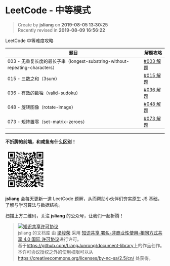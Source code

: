LeetCode - 中等模式
===

> Create by **jsliang** on **2019-08-05 13:30:25**  
> Recently revised in **2019-08-09 16:56:22**

LeetCode 中等难度攻略

| 题目 | 解题攻略 |
| --- | --- |
| 003 - 无重复长度的最长子串（longest-substring-without-repeating-characters） | [#003 解题](./003-无重复长度的最长子串（longest-substring-without-repeating-characters）.md) |
| 015 - 三数之和（3sum） | [#015 解题](./015-三数之和（3sum）.md) |
| 036 - 有效的数独（valid-sudoku） | [#036 解题](./036-有效的数独（valid-sudoku）.md) |
| 048 - 旋转图像（rotate-image） | [#048 解题](./048-旋转图像（rotate-image）.md) |
| 073 - 矩阵置零（set-matrix-zeroes） | [#073 解题](./073-矩阵置零（set-matrix-zeroes）.md) |

---

**不折腾的前端，和咸鱼有什么区别！**

![图](../../../public-repertory/img/z-small-wechat-public-address.jpg)

**jsliang** 会每天更新一道 LeetCode 题解，从而帮助小伙伴们夯实原生 JS 基础，了解与学习算法与数据结构。

扫描上方二维码，关注 **jsliang** 的公众号，让我们一起折腾！

> <a rel="license" href="http://creativecommons.org/licenses/by-nc-sa/4.0/"><img alt="知识共享许可协议" style="border-width:0" src="https://i.creativecommons.org/l/by-nc-sa/4.0/88x31.png" /></a><br /><span xmlns:dct="http://purl.org/dc/terms/" property="dct:title">jsliang 的文档库</span> 由 <a xmlns:cc="http://creativecommons.org/ns#" href="https://github.com/LiangJunrong/document-library" property="cc:attributionName" rel="cc:attributionURL">梁峻荣</a> 采用 <a rel="license" href="http://creativecommons.org/licenses/by-nc-sa/4.0/">知识共享 署名-非商业性使用-相同方式共享 4.0 国际 许可协议</a>进行许可。<br />基于<a xmlns:dct="http://purl.org/dc/terms/" href="https://github.com/LiangJunrong/document-library" rel="dct:source">https://github.com/LiangJunrong/document-library</a>上的作品创作。<br />本许可协议授权之外的使用权限可以从 <a xmlns:cc="http://creativecommons.org/ns#" href="https://creativecommons.org/licenses/by-nc-sa/2.5/cn/" rel="cc:morePermissions">https://creativecommons.org/licenses/by-nc-sa/2.5/cn/</a> 处获得。